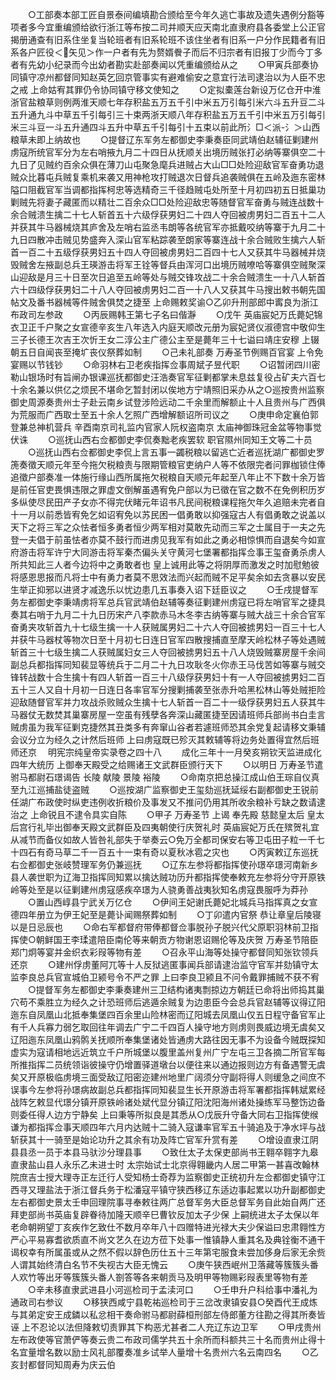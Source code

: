 <!-- { "loadSidebar": true } -->
　　○工部奏本部工匠自景泰间编填勘合颁给至今年久逃亡事故及遗失遇例分豁等项者多今宜重编颁给欲行浙江等布按二司并顺天应天南北直隶府县各委堂上公正官揭册通查有旧系住坐复当轮班者有旧系轮班不该住坐者有旧系一户分作民籍者有旧系各户匠役＜矢见＞作一户者有先为赘婿餋子而后不归宗者有旧报丁少而今丁多者有先幼小纪录而今出幼者勘实赴部奏闻以凭重编颁给从之
　　○甲寅兵部奏协同镇守凉州都督同知赵英乞回京管事实有避难偷安之意宜行法司逮治以为人臣不忠之戒  上命姑宥其罪仍令协同镇守移文使知之
　　○定拟橐莲台新设万亿仓开中淮浙官盐粮草则例两淮天顺七年存积盐五万五千引中米五万引每引米六斗五升豆二斗五升通九斗中草五千引每引三十束两浙天顺八年存积盐五万五千引中米五万引每引米三斗豆一斗五升通四斗五升中草五千引每引十五束以前此所氵□＜派-氵＞山西粮草未即上纳故也
　　○提督辽东军务左都御史李秉奏臣同武靖伯赵辅征剿建州虏寇所统官军分为左右哨掖九月二十四日从抚顺关出境历贼张打必纳等寨俱空二十九日了见贼约百余众俱在薄刀山屯聚急麾兵进贼占大山□□处险迎敌官军奋勇功退贼众比暮屯兵贼复乘机来袭又用神枪攻打贼退次日督兵追袭贼俱在五岭及迤东密林隘口阻截官军当调都指挥柯忠等选精奇三千径趋贼屯处所至十月初四初五日抵巢功剿贼先将妻子藏匿而以精壮二百余众□□处险迎敌忠等随督官军奋勇与贼连战数十余合贼溃生擒二十七人斩首五十六级俘获男妇二十四人夺回被虏男妇二百五十二人并获其牛马器械烧其庐舍及左哨右监丞韦朗等各统官军亦抵戴咬纳等寨于九月二十九日四散冲击贼见势盛奔入深山官军粘踪袭至朗家等寨连战十余合贼败生擒六人斩首一百二十五级俘获男妇五十四人夺回被虏男妇二百四十七人又获其牛马器械并烧毁贼舍左掖副总兵王瑛游击将军王铨等督兵由浑河口出境历贼嘹哈等寨俱空贼聚深山迎敌是月三十日至次日追至五岭等处与贼交锋攻战二十余合贼溃生一十八人斩首六十四级俘获男妇二十八人夺回被虏男妇二百一十八人又获其牛马搜出敕书朝先国帖文及番书器械等件贼舍俱焚之捷至  上命赐敕奖谕○乙卯升刑部郎中寗良为浙江布政司左参政
　　○丙辰赐韩王第七子名曰偕瀞
　　○戊午  英庙宸妃万氏薨妃锦衣卫正千户聚之女宣德辛亥生八年选入内庭天顺改元册为宸妃贤仪淑德宫中敬仰生三子长德王次吉王次忻王女二淳公主广德公主至是薨年三十七谥曰靖庄安穆  上辍朝五日自闻丧至掩圹丧仪祭葬如制
　　○己未礼部奏  万寿圣节例赐百官宴  上令免宴赐以节钱钞
　　○命羽林右卫老疾指挥佥事周斌子昱代职
　　○诏暂闭四川密勒山银场时有旨闸办银课巡抚都御史汪浩奏官军征剿都掌未息兹复役占矿夫六百七十余名兼以供亿之烦民不堪命乞暂封闭以俟地方宁靖照旧采办从之○巡按贵州监察御史周源奏贵州士子赴云南乡试登涉险远动二千余里而解额止十人且贵州与广西俱为荒服而广西取士至五十余人乞照广西增解额诏所司议之
　　○庚申命定襄伯郭登兼总神机营兵  辛酉南京司礼监内官家人阮权盗南京  太庙神御珠冠金盆等物事觉伏诛
　　○巡抚山西右佥都御史李侃奏黜老疾罢软  职官隰州同知王文等二十员
　　○巡抚山西右佥都御史李侃上言五事一蠲税粮以留逃亡近者巡抚湖广都御史罗箎奏徵天顺元年至今拖欠税粮责与限期管粮官吏纳户人等不依限完者问罪枷锁住俸追徵户部奏准一体施行缘山西所属拖欠税粮自天顺元年起至八年止不下数十余万皆是前任官吏畏惧违限之罪虚文倒解虽遇宥免户部以为已徵在官之数不在免例积历岁多纵使尽民田产子女亦不得完伏睹元年诏书凡民间税粮课程拖欠年久追赔未完者自十一月以前悉皆宥免乞如诏宥免以苏民困一倡勇敢以抑强寇古人有倡勇敢之说盖以天下之将三军之众怯者恒多勇者恒少两军相对莫敢先动而三军之士属目于一夫之先登一夫倡于前虽怯者亦莫不鼓行而进虏见我军有如此之勇必相惊惧而自退矣今如宣府游击将军许宁大同游击将军秦杰偏头关守黄河七堡署都指挥佥事王玺奋勇杀虏人所共知此三人者今边将中之勇敢者也  皇上诚用此等之将阴厚而激发之时加慰勉彼将感恩思报而凡将士中有勇力者莫不思效法而兴起而贼不足平矣余如去贪暴以安民生举正抑邪以进贤才减逸乐以忧边患几五事奏入诏下廷臣议之
　　○壬戌提督军务左都御史李秉靖虏将军总兵官武靖伯赵辅等奏征剿建州虏寇已将左哨官军之捷具奏其右哨于九月二十九日历宋产八李款赤马木冬李古纳等寨与贼大战三十余合官军奋勇夹攻斩首九十七级生擒一十人获贼属男妇二十六人夺回被掳男妇一百三十七人并获牛马器杖等物次日至十月初七日连日官军四散搜捕直至摩天岭松林子等处遇贼斩首三十七级生擒二人获贼属妇女三人夺回被掳男妇五十八人烧毁贼寨房屋千余间副总兵都指挥同知裴显等统兵于二月二十九日攻耿冬火你赤王马伐苦如等寨与贼交锋转战数十合生擒十有四人斩首一百三十八级俘获男妇十有一人夺回被掳男妇二百五十三人又自十月初一日连日各率官军分搜剿捕袭至张赤升哈黑松林山等处贼拒险迎敌随督官军并力攻战杀败贼众生擒十七人斩首一百二十一级俘获男妇五人获其牛马器仗无数焚其巢寨房屋一空虽有残孽各奔深山藏匿捷至因请班师兵部尚书白圭言贼虏虽为我军征剿克捷然其丑类多有奔窜山谷者若遽班师恐其余党复起请移文秉辅会议分立为经久之计然后班师  上曰虏寇既已殄灭其敕辅等将边务处置得宜然后班师还京
　明宪宗纯皇帝实录卷之四十八
　　成化三年十一月癸亥朔钦天监进成化四年大统历  上御奉天殿受之给赐诸王文武群臣颁行天下
　　○以明日  万寿圣节遣驸马都尉石璟谒告  长陵  献陵  景陵  裕陵
　　○命南京把总操江成山伯王琮自仪真至九江巡捕盐徒盗贼
　　○巡按湖广监察御史王玺劾巡抚延绥右副都御史王锐前任湖广布政使时纵吏违例收折粮价及事发又不推问仍用其所收余粮补亏缺之数请逮治之  上命锐且不逮令具实自陈
　　○甲子  万寿圣节  上谒  奉先殿  慈懿皇太后  皇太后宫行礼毕出御奉天殿文武群臣及四夷朝使行庆贺礼时  英庙宸妃万氏在殡贺礼宜从减节而备仪如故人皆咎礼部失于举奏云○免万全都司保安右等卫屯田子粒一千七十四石有奇马草二千一百五十一束有奇以夏秋冰雹之灾也
　　○丙寅敕辽东巡抚右佥都御史张岐赞理军务仍兼巡抚
　　○辽东左参将都指挥使孙璟卒璟河南新乡县人袭世职为辽海卫指挥同知累以擒达贼功历升都指挥使奉敕充左参将分守开原铁岭等处至是以征剿建州虏寇感疾卒璟为人骁勇善战夷狄知名虏寇畏服呼为莽孙
　　○置山西崞县宁武关万亿仓
　　○伊间王妃谢氏薨妃北城兵马指挥真之女宣德四年册立为伊王妃至是薨讣闻赐祭葬如制
　　○丁卯遣内官祭  恭让章皇后陵寝以是日忌辰也
　　○命右军都督府带俸都督佥事脱孙子脱兴代父原职羽林前卫指挥使○朝鲜国王李瑈遣陪臣南伦等来朝贡方物谢恩诏赐伦等及庆贺  万寿圣节陪臣郑门炯等宴并金织衣彩叚等物有差
　　○召永平山海等处操守都督同知张钦领兵还京
　　○建州俘虏董阿兀等十人反狱逃匿事闻兵部请逮治监守官军并劾镇守太监李良总兵官宣城伯卫颍号令不严之罪  上曰李良卫颍且不问令戴罪捕贼不获不宥
　　○提督军务左都御史李秉奏建州三卫结构诸夷剽掠边方朝廷已命将出师捣其巢穴苟不乘胜立为经久之计恐班师后逃遁余贼复为边患臣今会总兵官赵辅等议得辽阳迤东自凤凰山北抵奉集堡四百余里山险林密而辽阳城去凤凰山仅五日程守备官军止有千人兵寡力弱乞取回往年调去广宁二千四百人操守地方则虏则畏威边境无虞矣又辽阳迤东凤凰山鸦鹘关抚顺所奉集堡诸处皆通虏大路往因无事不为设备今贼既探知虚实为寇请相地远近筑立千户所城堡以腹里盖州复州广宁左屯三卫各摘二所官军每所推指挥二员统领诣彼操守仍增置驿道墩台以便往来以通边报则边方有备遇警无虞矣又开原极临虏境三面受敌辽阳密迩建州地里广阔须分守副将得人则缓急之间庶不误事今左参将孙璟病故副总兵都指挥同知裴显生长开原游击将军署都指挥韩斌累经战阵乞敕显代璟分镇开原铁岭诸处斌代显分镇辽阳沈阳海州诸处操练军马整饬边备则委任得人边方宁静矣  上曰秉等所拟良是其悉从○戊辰升守备大同右卫指挥使缑谦为都指挥佥事天顺四年六月内达贼十二骑入寇谦率官军五十骑追及于净水坪与战斩获其十一骑至是始论功升之其余有功及阵亡官军升赏有差
　　○增设直隶江阴县县丞一员于本县马驮沙分理县事
　　○致仕太子太保吏部尚书王翱卒翱字九皋直隶盐山县人永乐乙未进士时  太宗始试士北京得翱畿内人居二甲第一甚喜改翰林院庶吉士授大理寺正左迁行人受知杨士奇荐为监察御史正统初升左佥都御史镇守江西寻又理盐法于浙江督兵务于松潘寇平镇守狭西移辽东适边事起累以功升副都御史左右都御史景太壬申回理院事寻奉敕往两广总督军务大臣总督军务自此始自两广还拜吏部尚书英庙复辟眷待加隆天顺辛巳曹钦反加太子少保  上嗣统进太子太保以年老命朝朔望丁亥疾作乞致仕不数月卒年八十四赠特进光禄大夫少保谥曰忠肃翱性方严心平易寡耆欲质直不尚文艺久在边方莅下处事一惟镇静人重其名及典铨衡不通干谒权幸有所属虽或从之然不假以辞色历仕五十三年第宅服食未尝加侈身后家无余赀人谓其始终清白名节不失视古大臣无愧云
　　○庚午狭西岷州卫落藏等簇簇头番人欢竹等出牙等簇簇头番人劄答等各来朝贡马及明甲等物赐彩叚表里等物有差
　　○辛未移直隶武进县小河巡检司于孟渎河口
　　○壬申升户科给事中潘礼为通政司右参议
　　○移狭西咸宁县乾祐巡检司于三岔改隶镇安县○癸酉代王成炼与其弟定安王成鏻以私忿相干奏命驸马都尉薛桓刑部左侍郎董方往勘之得其所奏皆诬  上不忍论以法但降敕切责罪其下构恶尤甚者二人充辽东边卫军
　　○甲戌贵州左布政使等官萧俨等奏云贵二布政司儒学共五十余所而科额共三十名而贵州止得十名宜量增名数以励士风礼部覆奏准乡试举人量增十名贵州六名云南四名
　　○乙亥封都督同知周寿为庆云伯
